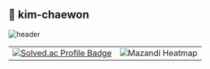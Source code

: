 ## 👋 kim-chaewon

![header](https://capsule-render.vercel.app/api?type=waving&color=auto&height=200&section=header&text=Hello!%20I'am%20Chaewon&fontSize=50)

<table>
  <tr>
    <td align="center">
      <a href="https://solved.ac/rud15dns">
        <img src="http://mazassumnida.wtf/api/generate_badge?boj=rud15dns" alt="Solved.ac Profile Badge"/>
      </a>
    </td>
    <td align="center">
      <img src="http://mazandi.herokuapp.com/api?handle=rud15dns&theme=warm" alt="Mazandi Heatmap"/>
    </td>
  </tr>
</table>

<!--
**rud15dns/rud15dns** is a ✨ _special_ ✨ repository because its `README.md` (this file) appears on your GitHub profile.

Here are some ideas to get you started:

- 🔭 I’m currently working on ...
- 🌱 I’m currently learning ...
- 👯 I’m looking to collaborate on ...
- 🤔 I’m looking for help with ...
- 💬 Ask me about ...
- 📫 How to reach me: ...
- 😄 Pronouns: ...
- ⚡ Fun fact: ...
-->
